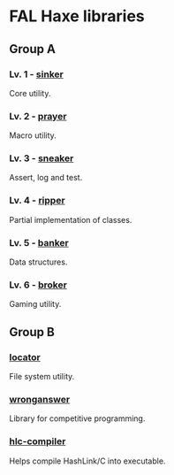 # FAL Haxe libraries

## Group A

### Lv. 1 - [sinker](https://github.com/fal-works/sinker)

Core utility.

### Lv. 2 - [prayer](https://github.com/fal-works/prayer)

Macro utility.

### Lv. 3 - [sneaker](https://github.com/fal-works/sneaker)

Assert, log and test.

### Lv. 4 - [ripper](https://github.com/fal-works/ripper)

Partial implementation of classes.

### Lv. 5 - [banker](https://github.com/fal-works/banker)

Data structures.

### Lv. 6 - [broker](https://github.com/fal-works/broker)

Gaming utility.

## Group B

### [locator](https://github.com/fal-works/locator)

File system utility.

### [wronganswer](https://github.com/fal-works/wronganswer)

Library for competitive programming.

### [hlc-compiler](https://github.com/fal-works/hlc-compiler)

Helps compile HashLink/C into executable.
